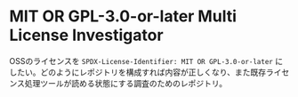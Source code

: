 # MIT OR GPL-3.0-or-later Multi License Investigator

OSSのライセンスを `SPDX-License-Identifier: MIT OR GPL-3.0-or-later` にしたい。どのようにレポジトリを構成すれば内容が正しくなり、また既存ライセンス処理ツールが読める状態にする調査のためのレポジトリ。
